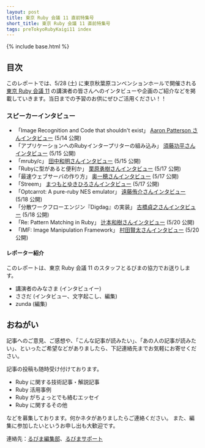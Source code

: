 ```yaml
---
layout: post
title: 東京 Ruby 会議 11 直前特集号
short_title: 東京 Ruby 会議 11 直前特集号
tags: preTokyoRubyKaigi11 index
---
```

{% include base.html %}


##  目次

このレポートでは、5/28 (土) に東京秋葉原コンベンションホールで開催される [東京 Ruby 会議 11](http://regional.rubykaigi.org/tokyo11/) の講演者の皆さんへのインタビューや企画のご紹介などを掲載していきます。当日までの予習のお供にぜひご活用ください！！

###  スピーカーインタビュー

- 「Image Recognition and Code that shouldn't exist」 [Aaron Patterson さんインタビュー](http://regional.rubykaigi.org/tokyo11/interview/tenderlove/) (5/14 公開)
- 「アプリケーションへのRubyインタープリターの組み込み」 [須藤功平さんインタビュー](http://regional.rubykaigi.org/tokyo11/interview/kou/) (5/15 公開)
- 「mruby/c」 [田中和明さんインタビュー](http://regional.rubykaigi.org/tokyo11/interview/kaz0505/) (5/15 公開)
- 「Rubyに型があると便利か」 [栗原勇樹さんインタビュー](http://regional.rubykaigi.org/tokyo11/interview/ksss/) (5/17 公開)
- 「最速ウェブサーバの作り方」 [奥一穂さんインタビュー](http://regional.rubykaigi.org/tokyo11/interview/kazuho/) (5/17 公開)
- 「Streem」 [まつもとゆきひろさんインタビュー](http://regional.rubykaigi.org/tokyo11/interview/matz/) (5/17 公開)
- 「Optcarrot: A pure-ruby NES emulator」 [遠藤侑介さんインタビュー](http://regional.rubykaigi.org/tokyo11/interview/mame/) (5/18 公開)
- 「分散ワークフローエンジン『Digdag』の実装」 [古橋貞之さんインタビュー](http://regional.rubykaigi.org/tokyo11/interview/frsyuki/) (5/18 公開)
- 「Re: Pattern Matching in Ruby」 [辻本和樹さんインタビュー](http://regional.rubykaigi.org/tokyo11/interview/k-tsj/) (5/20 公開)
- 「IMF: Image Manipulation Framework」 [村田賢太さんインタビュー](http://regional.rubykaigi.org/tokyo11/interview/mrkn/) (5/20 公開)

####  レポーター紹介

このレポートは、東京 Ruby 会議 11 のスタッフとるびまの協力でお送りします。

- 講演者のみなさま (インタビュイー)
- ささだ (インタビュー、文字起こし、編集)
- zunda (編集)

##  おねがい

記事へのご意見、ご感想や、「こんな記事が読みたい」、「あの人の記事が読みたい」、といったご希望などがありましたら、下記連絡先までお気軽にお寄せください。

記事の投稿も随時受け付けております。

- Ruby に関する技術記事・解説記事
- Ruby 活用事例
- Ruby がちょっとでも絡むエッセイ
- Ruby に関するその他

などを募集しております。何かネタがありましたらご連絡ください。
また、編集に参加したいというお申し出も大歓迎です。

連絡先：[るびま編集部](mailto:magazine@ruby-no-kai.org)、[るびまサポート](https://github.com/rubima/magazine.rubyist.net/discussions)
